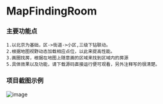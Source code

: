 # MapFindingRoom

### 主要功能点
    1.以北京为基础，区->街道->小区,三级下钻联动。
    2.根据地图视野动态加载相应点位，以此来提高性能。
    3.画圈找房，根据在地图上随意画的区域来找到区域内的房源
    5.具体效果以及功能，请下载源码直接运行便可观看，另外注释写的很清楚。

### 项目截图示例
![image](https://github.com/ZhuGYao/MapFindingRoom/blob/master/img/demo.gif)
